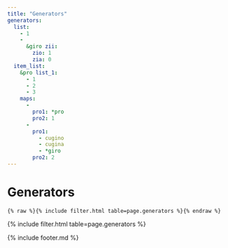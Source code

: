 ```yaml
---
title: "Generators"
generators:
  list:
    - 1
    -
      &giro zii:
        zio: 1
        zia: 0
  item_list:
    &pro list_1:
      - 1
      - 2
      - 3
    maps:
      -
        pro1: *pro
        pro2: 1
      -
        pro1:
          - cugino
          - cugina
          - *giro
        pro2: 2
---
```


# Generators

``` liquid
{% raw %}{% include filter.html table=page.generators %}{% endraw %}
```

{% include filter.html table=page.generators %}

{% include footer.md %}
